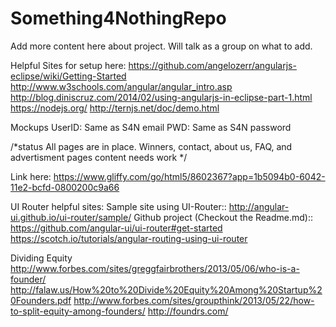 # Something4NothingRepo
Add more content here about project. Will talk as a group on what to add.

Helpful Sites for setup here:
https://github.com/angelozerr/angularjs-eclipse/wiki/Getting-Started
http://www.w3schools.com/angular/angular_intro.asp
http://blog.diniscruz.com/2014/02/using-angularjs-in-eclipse-part-1.html
https://nodejs.org/
http://ternjs.net/doc/demo.html


Mockups 
UserID: Same as S4N email
PWD: Same as S4N password

/*status
All pages are in place. Winners, contact, about us, FAQ, and advertisment pages content needs work
*/


Link here: https://www.gliffy.com/go/html5/8602367?app=1b5094b0-6042-11e2-bcfd-0800200c9a66




UI Router helpful sites:
Sample site using UI-Router:: http://angular-ui.github.io/ui-router/sample/
Github project (Checkout the Readme.md):: https://github.com/angular-ui/ui-router#get-started
https://scotch.io/tutorials/angular-routing-using-ui-router



Dividing Equity
http://www.forbes.com/sites/greggfairbrothers/2013/05/06/who-is-a-founder/
http://falaw.us/How%20to%20Divide%20Equity%20Among%20Startup%20Founders.pdf
http://www.forbes.com/sites/groupthink/2013/05/22/how-to-split-equity-among-founders/
http://foundrs.com/
